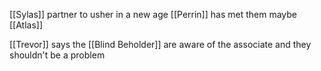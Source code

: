 [[Sylas]] partner to usher in a new age 
[[Perrin]] has met them
maybe [[Atlas]]

[[Trevor]] says the [[Blind Beholder]] are aware of the associate and they shouldn't be a problem